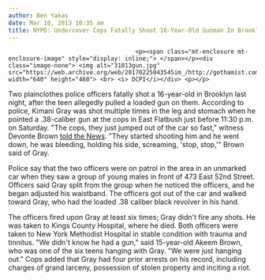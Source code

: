 ```yaml
---
author: Ben Yakas
date: Mar 10, 2013 10:35 am
title: NYPD: Undercover Cops Fatally Shoot 16-Year-Old Gunman In Brooklyn
---
```


	
										<p><span class="mt-enclosure mt-enclosure-image" style="display: inline;"> </span></p><div class="image-none"> <img alt="31013gun.jpg" src="https://web.archive.org/web/20170225043545im_/http://gothamist.com/attachments/byakas/31013gun.jpg" width="640" height="460"> <br> <i> DCPI</i></div> <p></p>

<p>Two plainclothes police officers fatally shot a 16-year-old in Brooklyn last night, after the teen allegedly pulled a loaded gun on them. According to police, Kimani Gray was shot multiple times in the leg and stomach when he pointed a .38-caliber gun at the cops in East Flatbush just before 11:30 p.m. on Saturday. &quot;The cops, they just jumped out of the car so fast,&quot; witness Devonte Brown <a href="https://web.archive.org/web/20170225043545/http://www.nydailynews.com/new-york/teen-fatally-shot-police-brooklyn-saturday-night-article-1.1284326">told the News</a>. &quot;They started shooting him and he went down, he was bleeding, holding his side, screaming, &apos;stop, stop,&apos;&quot; Brown said of Gray.</p>

<p>Police say that the two officers were on patrol in the area in an unmarked car when they saw a group of young males in front of 473 East 52nd Street. Officers said Gray split from the group when he noticed the officers, and he began adjusted his waistband. The officers got out of the car and walked toward Gray, who had the loaded .38 caliber black revolver in his hand. </p>

<p>The officers fired upon Gray at least six times; Gray didn&apos;t fire any shots. He was taken to Kings County Hospital, where he died. Both officers were taken to New York Methodist Hospital in stable condition with trauma and tinnitus. &quot;We didn&apos;t know he had a gun,&quot; said 15-year-old Akeem Brown, who was one of the six teens hanging with Gray. &quot;We were just hanging out.&quot; Cops added that Gray had four prior arrests on his record, including charges of grand larceny, possession of stolen property and inciting a riot.</p>					
										
									
				